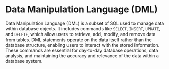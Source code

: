 # Data Manipulation Language (DML)

Data Manipulation Language (DML) is a subset of SQL used to manage data within database objects. It includes commands like `SELECT`, `INSERT`, `UPDATE`, and `DELETE`, which allow users to retrieve, add, modify, and remove data from tables. DML statements operate on the data itself rather than the database structure, enabling users to interact with the stored information. These commands are essential for day-to-day database operations, data analysis, and maintaining the accuracy and relevance of the data within a database system.